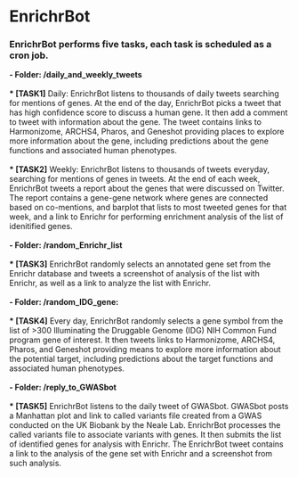 # EnrichrBot

<h3>EnrichrBot performs five tasks, each task is scheduled as a cron job.</h3>

<b>- Folder: /daily_and_weekly_tweets<br><br>
    * [TASK1]</b> Daily: EnrichrBot listens to thousands of daily tweets searching for mentions of genes. At the end of the day, EnrichrBot picks a tweet that has high confidence score to discuss a human gene. It then add a comment to tweet with information about the gene. The tweet contains links to Harmonizome, ARCHS4, Pharos, and Geneshot providing places to explore more information about the gene, including predictions about the gene functions and associated human phenotypes.
     <br><br>
    <b>* [TASK2]</b> Weekly: EnrichrBot listens to thousands of tweets everyday, searching for mentions of genes in tweets. At the end of each week, EnrichrBot tweets a report about the genes that were discussed on Twitter. The report contains a gene-gene network where genes are connected based on co-mentions, and barplot that lists to most tweeted genes for that week, and a link to Enrichr for performing enrichment analysis of the list of idenitified genes.
      <br><br>
<b>- Folder: /random_Enrichr_list <br><br>
    * [TASK3]</b> EnrichrBot randomly selects an annotated gene set from the Enrichr database and tweets a screenshot of analysis of the list with Enrichr, as well as a link to analyze the list with Enrichr.
      <br><br>
<b>- Folder: /random_IDG_gene: <br><br>
    * [TASK4]</b> Every day, EnrichrBot randomly selects a gene symbol from the list of >300 Illuminating the Druggable Genome (IDG) NIH Common Fund program gene of interest. It then tweets links to Harmonizome, ARCHS4, Pharos, and Geneshot providing means to explore more information about the potential target, including predictions about the target functions and associated human phenotypes.
      <br><br>
<b>- Folder: /reply_to_GWASbot <br><br>
    * [TASK5]</b> EnrichrBot listens to the daily tweet of GWASbot. GWASbot posts a Manhattan plot and link to called variants file created from a GWAS conducted on the UK Biobank by the Neale Lab. EnrichrBot processes the called variants file to associate variants with genes. It then submits the list of identified genes for analysis with Enrichr. The EnrichrBot tweet contains a link to the analysis of the gene set with Enrichr and a screenshot from such analysis.
